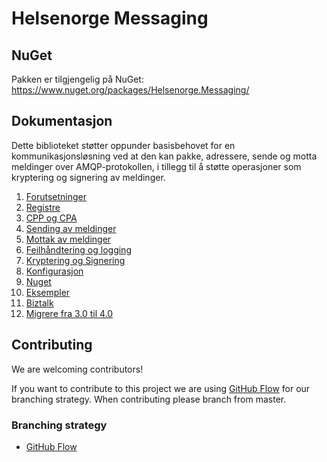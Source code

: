 # Helsenorge Messaging

## NuGet
Pakken er tilgjengelig på NuGet: https://www.nuget.org/packages/Helsenorge.Messaging/

## Dokumentasjon

Dette biblioteket støtter oppunder basisbehovet for en kommunikasjonsløsning ved at den kan pakke, adressere, sende og motta meldinger over AMQP-protokollen, i tillegg til å støtte operasjoner som kryptering og signering av meldinger.

1. [Forutsetninger](Documentation/Forutsetninger.md "Forutsetninger")
2. [Registre](Documentation/Registre.md "Registere")
3. [CPP og CPA](Documentation/CPPA.md "CPP og CPA")
4. [Sending av meldinger](Documentation/SendeMeldinger.md "Sending av meldinger")
5. [Mottak av meldinger](Documentation/MottaMeldinger.md "Mottak av meldinger")
6. [Feilhåndtering og logging](Documentation/FeilOgLogging.md "Feilhåndtering og logging")
7. [Kryptering og Signering](Documentation/KrypteringOgSignering.md "Kryptering og Signering")
8. [Konfigurasjon](Documentation/Konfigurasjon.md "Konfigurasjon")
9. [Nuget](Documentation/Nuget.md "Nuget")
10. [Eksempler](Documentation/Eksempler.md "Eksempler")
11. [Biztalk](Documentation/Biztalk.md "Biztalk")
12. [Migrere fra 3.0 til 4.0](Documentation/MigrateFrom3To4.md)

## Contributing
We are welcoming contributors!

If you want to contribute to this project we are using [GitHub Flow](https://guides.github.com/introduction/flow/) for our branching strategy. When contributing please branch from master.

### Branching strategy 
- [GitHub Flow](https://guides.github.com/introduction/flow/)
